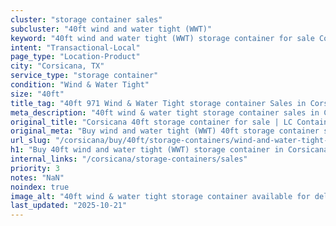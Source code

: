 ```yaml
---
cluster: "storage container sales"
subcluster: "40ft wind and water tight (WWT)"
keyword: "40ft wind and water tight (WWT) storage container for sale Corsicana, TX"
intent: "Transactional-Local"
page_type: "Location-Product"
city: "Corsicana, TX"
service_type: "storage container"
condition: "Wind & Water Tight"
size: "40ft"
title_tag: "40ft 971 Wind & Water Tight storage container Sales in Corsicana | LC Container"
meta_description: "40ft wind & water tight storage container sales in Corsicana. Fast delivery, competitive pricing. Serving storage containers area. Quote ID: FJ2. Call (214) 524-4168 for your free quote today."
original_title: "Corsicana 40ft storage container for sale | LC Container"
original_meta: "Buy wind and water tight (WWT) 40ft storage container sale with local delivery in Corsicana, TX. LC Container — local Since 2003. Request a fast quote today."
url_slug: "/corsicana/buy/40ft/storage-containers/wind-and-water-tight-wwt"
h1: "Buy 40ft wind and water tight (WWT) storage container in Corsicana"
internal_links: "/corsicana/storage-containers/sales"
priority: 3
notes: "NaN"
noindex: true
image_alt: "40ft wind & water tight storage container available for delivery in Corsicana"
last_updated: "2025-10-21"
---
```


<!-- TODO: Add unique city/inventory copy, images, and internal links here. -->
